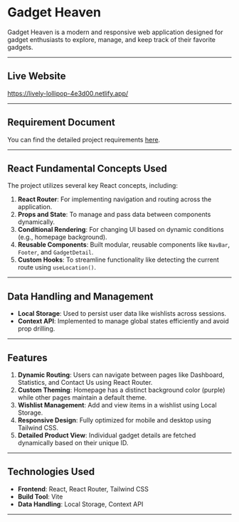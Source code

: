 # Gadget Heaven

Gadget Heaven is a modern and responsive web application designed for gadget enthusiasts to explore, manage, and keep track of their favorite gadgets.

---

## Live Website
https://lively-lollipop-4e3d00.netlify.app/

---

## Requirement Document
You can find the detailed project requirements [here](https://github.com/ProgrammingHero1/B10-A8-gadget-heaven).

---

## React Fundamental Concepts Used
The project utilizes several key React concepts, including:

1. **React Router**: For implementing navigation and routing across the application.
2. **Props and State**: To manage and pass data between components dynamically.
3. **Conditional Rendering**: For changing UI based on dynamic conditions (e.g., homepage background).
4. **Reusable Components**: Built modular, reusable components like `NavBar`, `Footer`, and `GadgetDetail`.
5. **Custom Hooks**: To streamline functionality like detecting the current route using `useLocation()`.

---

## Data Handling and Management
- **Local Storage**: Used to persist user data like wishlists across sessions.
- **Context API**: Implemented to manage global states efficiently and avoid prop drilling.

---

## Features
1. **Dynamic Routing**: Users can navigate between pages like Dashboard, Statistics, and Contact Us using React Router.
2. **Custom Theming**: Homepage has a distinct background color (purple) while other pages maintain a default theme.
3. **Wishlist Management**: Add and view items in a wishlist using Local Storage.
4. **Responsive Design**: Fully optimized for mobile and desktop using Tailwind CSS.
5. **Detailed Product View**: Individual gadget details are fetched dynamically based on their unique ID.

---

## Technologies Used
- **Frontend**: React, React Router, Tailwind CSS
- **Build Tool**: Vite
- **Data Handling**: Local Storage, Context API

---

